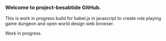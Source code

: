 ### Welcome to project-besabtide GitHub.

 This is work in progress build for babel.js in javascript to create role playing game dungeon and open world design web browser.

Work in progress.


